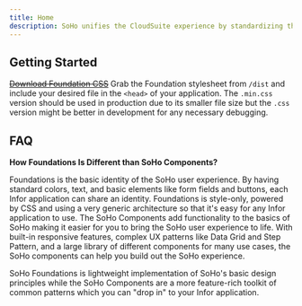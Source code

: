 ```yaml
---
title: Home
description: SoHo unifies the CloudSuite experience by standardizing the universal design elements like colors, text, and buttons. SoHo Foundations is a simple CSS library to help implement SoHo design principles with easy-to-follow and easy-to-implement rules and code.
---
```


<style>#TOC {display: none;}</style>

## Getting Started

~~[Download Foundation CSS](#)~~ Grab the Foundation stylesheet from `/dist` and include your desired file in the `<head>` of your application. The `.min.css` version should be used in production due to its smaller file size but the `.css` version might be better in development for any necessary debugging.

## FAQ

**How Foundations Is Different than SoHo Components?**

Foundations is the basic identity of the SoHo user experience. By having standard colors, text, and basic elements like form fields and buttons, each Infor application can share an identity. Foundations is style-only, powered by CSS and using a very generic architecture so that it's easy for any Infor application to use. The SoHo Components add functionality to the basics of SoHo making it easier for you to bring the SoHo user experience to life. With built-in responsive features, complex UX patterns like Data Grid and Step Pattern, and a large library of different components for many use cases, the SoHo components can help you build out the SoHo experience.

SoHo Foundations is lightweight implementation of SoHo's basic design principles while the SoHo Components are a more feature-rich toolkit of common patterns which you can "drop in" to your Infor application.

